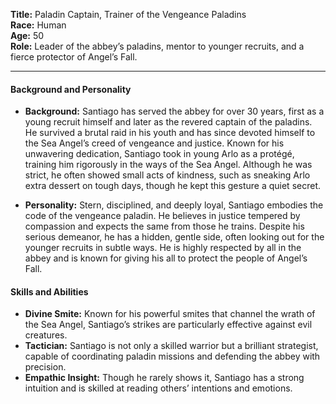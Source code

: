 **Title:** Paladin Captain, Trainer of the Vengeance Paladins  
**Race:** Human  
**Age:** 50  
**Role:** Leader of the abbey’s paladins, mentor to younger recruits, and a fierce protector of Angel’s Fall.

---

#### Background and Personality

- **Background:** Santiago has served the abbey for over 30 years, first as a young recruit himself and later as the revered captain of the paladins. He survived a brutal raid in his youth and has since devoted himself to the Sea Angel’s creed of vengeance and justice. Known for his unwavering dedication, Santiago took in young Arlo as a protégé, training him rigorously in the ways of the Sea Angel. Although he was strict, he often showed small acts of kindness, such as sneaking Arlo extra dessert on tough days, though he kept this gesture a quiet secret.
    
- **Personality:** Stern, disciplined, and deeply loyal, Santiago embodies the code of the vengeance paladin. He believes in justice tempered by compassion and expects the same from those he trains. Despite his serious demeanor, he has a hidden, gentle side, often looking out for the younger recruits in subtle ways. He is highly respected by all in the abbey and is known for giving his all to protect the people of Angel’s Fall.
    

#### Skills and Abilities

- **Divine Smite:** Known for his powerful smites that channel the wrath of the Sea Angel, Santiago’s strikes are particularly effective against evil creatures.
- **Tactician:** Santiago is not only a skilled warrior but a brilliant strategist, capable of coordinating paladin missions and defending the abbey with precision.
- **Empathic Insight:** Though he rarely shows it, Santiago has a strong intuition and is skilled at reading others’ intentions and emotions.